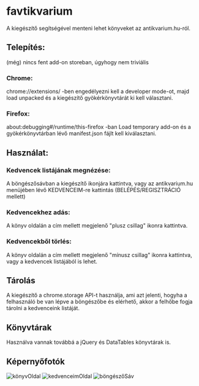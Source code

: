# favtikvarium
A kiegészítő segítségével menteni lehet könyveket az antikvarium.hu-ról.

## Telepítés: 
(még) nincs fent add-on storeban, úgyhogy nem triviális
### Chrome: 
chrome://extensions/ -ben engedélyezni kell a developer mode-ot, majd load unpacked és a kiegészítő gyökérkönyvtárát ki kell választani.
### Firefox: 
about:debugging#/runtime/this-firefox -ban Load temporary add-on és a gyökérkönyvtárban lévő manifest.json fájlt kell kiválasztani.

## Használat:
### Kedvencek listájának megnézése: 
A böngészősávban a kiegészítő ikonjára kattintva, vagy az antikvarium.hu menüjében lévő KEDVENCEIM-re kattintás (BELÉPÉS/REGISZTRÁCIÓ mellett)
### Kedvencekhez adás: 
A könyv oldalán a cím mellett megjelenő "plusz csillag" ikonra kattintva.
### Kedvencekből törlés: 
A könyv oldalán a cím mellett megjelenő "mínusz csillag" ikonra kattintva, vagy a kedvencek listájából is lehet.

## Tárolás
A kiegészítő a chrome.storage API-t használja, ami azt jelenti, hogyha a felhasználó be van lépve a böngészőbe és elérhető, akkor a felhőbe fogja tárolni a kedvenceink listáját.

## Könyvtárak
Használva vannak továbbá a jQuery és DataTables könyvtárak is.

## Képernyőfotók

![könyvOldal](https://github.com/thatumi/favtikvarium/assets/49487499/6598c167-7125-4ac7-9b57-4da57a0a3fab)
![kedvenceimOldal](https://github.com/thatumi/favtikvarium/assets/49487499/b53011db-000e-4c04-ba72-de81ca43733d)
![böngészőSáv](https://github.com/thatumi/favtikvarium/assets/49487499/d2609e50-7926-44ed-a0a2-562a570dbff3)
